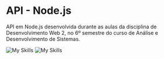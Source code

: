 # API - Node.js
API em Node.js desenvolvida durante as aulas da disciplina de Desenvolvimento Web 2, no 6º semestre do curso de Análise e Desenvolvimento de Sistemas.

![My Skills](https://skillicons.dev/icons?i=nodejs)
![My Skills](https://skillicons.dev/icons?i=js)
